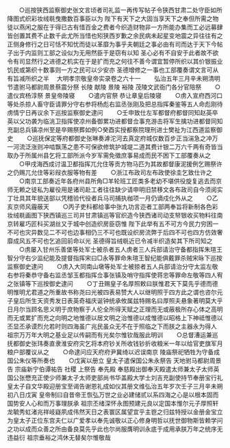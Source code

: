 <!-- { "loadSidebar": true } -->
　　○巡按狭西监察御史张文言顷者司礼监一再传写帖子令狭西甘肃二处守臣如所降图式织彩妆绒毼曳撒数百事臣以为  陛下有天下之大固当享天下之奉但所需之物徒以燕闲之服在于得已古有惜百金之费者今织造财物非一方所能办集而工必远募肆皆创置其费不止数千此尤所当惜也矧狭西岁歉之余民病未起星变地震之异往往有之正侧身修行之日可恬不知忧而徒以革靡为事乎夫朝廷之事必由有司而达于天下今帖子出于内监则工部之设似为无用然臣于是窃有以知  圣心必有不自安于此者故不欲令有司显然行之进德之机实在于是扩而充之何往不善今谓宜暂停所织以其价银振业饥民或第织十数事则一方之民可以少安亦  圣德增修之一事也工部覆奏谓文言可从有旨减所织之半
　大明孝宗敬皇帝实录卷之六十一
　　弘治五年三月辛未朔清明节遣驸马都尉周景蔡震分祭  长陵  献陵  景陵  裕陵  茂陵文武衙门各分官陪祭
　　○遣仪宾杨淳祭  景皇帝陵寝
　　○遣内官祭  恭让章皇后陵寝
　　○虏入宣府西河口等处杀掠人畜守臣请罪分守右参将杨彪右监丞张刚及把总指挥秦鉴等五人命彪刚待虏情宁日再议余下巡按监察御史逮问
　　○壬申致仕左军都督府都督同知赵英卒英以父功袭为临洮卫指挥使凉州备御累功进都督佥事充游击将军生擒功进都督同知充副总兵镇凉州至是卒赐祭葬如例○癸酉实授都察院理刑进士樊祉为江西道监察御史
　　○巡抚保定等府都御史张琳奏滹沱河去真定府城仅数百步正当湍急之冲万一河流泛涨则冲啮飘荡之患不可保欲修筑护城堤二道其费计银二万六千两有奇皆当取办于所属州县乞将工部所派今岁军需免徵庶事易成而民不困下工部覆奏从之
　　○甲戌海西成讨温卫都指挥兀允住等贡方物马匹为其故都督康泥援例乞赐祭许之仍赐兀允住等彩叚衣服等物有差
　　○浙江布政司左布政使徐圭乞致仕许之
　　○南京工部奏近年各府州县所角□羊轮班工匠类多老幼不堪供役旋复逃去而京师无赖之徒私为雇役用是诸司赴工者往往缺少请申明旧禁移文各布政司自今须阅实丁壮具其年貌送部以凭稽验代役者兵马司捕执枷项一月仍谪戍化外从之
　　○乙亥京师风霾蔽天
　　○丙子吏科都给事中张九功言迩者工部两奉旨将新制各色彩妆绒毼画图下狭西镇巡三司并甘肃镇巡等官织造今狭西诸司动支帑银收买物料往南京转雇巧匠科买湖丝又于城中创造织房臣窃惟  陛下此举有五不可方今民力穷困一不可也灾异数见二不可也边事相仍三不可也既设织房流弊于后四不可也四方仿效奢靡成风五不可也乞追回前命以光  圣德得旨绒毼近已令减半织造矣其下所司知之
　　○虏屡入甘州乐善堡等处军士被杀者五人虏者三人兵部请治守备都指挥朱瑄王智分守右少监纪能及提督指挥宋曰□永等罪命朱瑄王智纪能俱戴罪杀贼宋昹下巡按监察御史逮问
　　○虏入大同南山墩等处军士被掠者五人兵部请治分守太监左敬右参将秦恭守备右监丞邹玉都指挥佥事张镇及哨守指挥使蒋忠等罪命左敬等四人宥之张镇等下巡按御史逮问
　　○丁丑赐皇子名厚照敕曰朕惟君天下莫先乎德而德明惟明尤君道之所重故书称尧曰光被四表易赞大人以继明照于四方此之谓也咨尔元子皇后所生天资秀发日表英奇福庆诞钟统承攸属兹特赐名曰厚照夫悬象著明莫大乎日月尔当顾名思义明于庶物察于人伦全所得天赋之正理而无或蔽极所存心体之高明而无或累扩而充之向明之地惟德以居文明之治惟德以成惟德以昭格上下神祗惟德以丕显丕承谟烈允若时则四海虽广兆民虽众无不在于照临之下而朕之主器永为得人  祖宗万万年大明之基业足以传嗣而有光矣尔惟钦哉服此明训
　　○总督漕运兼巡抚都御史张玮奏直隶淮安府灾乞将本府钞关所收钱钞折收粮米一年以给官吏旗军月粮户部覆议从之
　　○命逮问应天府府尹冀绮以迟误南京  陵庙祭祀牺牲为守备成国公朱仪等所奏也
　　○戊寅以册立  皇太子遣保国公朱永祭告  天地驸马都尉周景告  宗庙新宁伯谭祐告  社稷  上祭告  奉先殿  奉慈殿出御奉天殿遣太师兼太子太师英国公张懋充正使少师兼太子太师吏部尚书华盖殿大学士刘吉充副使持节奉册宝行礼  皇太子自文华殿迎册宝至谒告谢恩礼成如仪其册文维弘治五年岁次壬子三月辛未朔初八日戊寅  皇帝制曰自昔帝王恢弘万世之业必建储贰以系四海之心是以根本固而国势安人心和而万事理朕承  祖宗丕绪深怀永图预建元良以定国本惟尔元子厚照轩龙毓秀虹渚兆祥岐嶷夙成伟然天日之表寰区属望宜乎主鬯之归兹特授以金册金宝立为皇太子正位东宫夫仁以广爱孝以奉先诚敬以正心修身明哲以抚世御物斯皆赖学问之功以成而众善之所由备良莫先乎此也尔尚服膺明训永底于成用承朕万年之统序无违益衍  祖宗垂裕之鸿休无替矣尔惟敬哉
